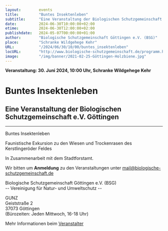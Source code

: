 ```yaml
---
layout:        events
title:         "Buntes Insektenleben"
subtitle:      "Eine Veranstaltung der Biologischen Schutzgemeinschaft e.V. Göttingen"
date:          2024-06-30T10:00:00+02:00
etime:         2024-06-30T12:00:00+02:00
publishdate:   2024-05-07T00:00:00+01:00
author:        "Biologische Schutzgemeinschaft Göttingen e.V. (BSG)"
place:         "Schranke Wildgehege Kehr"
URL:           "/2024/06/30/10/00/buntes_insektenleben"
locURL:        "http://www.biologische-schutzgemeinschaft.de/programm.html"
image:         "/img/banner/2021-02-25-Göttingen-Holzbiene.jpg"
---
```


**Veranstaltung: 30. Juni 2024, 10:00 Uhr, Schranke Wildgehege Kehr**

Buntes Insektenleben
===========

Eine Veranstaltung der Biologischen Schutzgemeinschaft e.V. Göttingen
-----------

-------------

Buntes Insektenleben

Faunistische Exkursion zu den Wiesen und Trockenrasen des Kerstlingeröder Feldes

In Zusammenarbeit mit dem Stadtforstamt.


Wir bitten um **Anmeldung** zu den Veranstaltungen unter mail@biologische-schutzgemeinschaft.de

Biologische Schutzgemeinschaft Göttingen e.V. (BSG)  
-- Vereinigung für Natur- und Umweltschutz --  

GUNZ  
Geiststraße 2  
37073 Göttingen  
(Bürozeiten: Jeden Mittwoch, 16-18 Uhr)


Mehr Informationen beim [Veranstalter](http://www.biologische-schutzgemeinschaft.de/programm.html)
